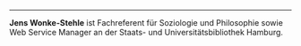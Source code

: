 ---
**Jens Wonke-Stehle** ist Fachreferent für Soziologie und Philosophie
sowie Web Service Manager an der Staats- und Universitätsbibliothek
Hamburg.